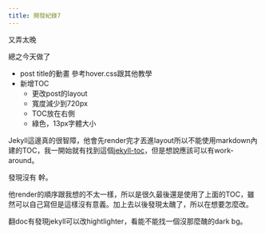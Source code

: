 ```yaml
---
title: 開發紀錄7
---
```


又弄太晚

總之今天做了
- post title的動畫 參考hover.css跟其他教學
- 新增TOC
	- 更改post的layout
	- 寬度減少到720px
	- TOC放在右側
	- 綠色，13px字體大小

Jekyll這邊真的很智障，他會先render完才丟進layout所以不能使用markdown內建的TOC，我一開始就有找到這個[jekyll-toc](https://github.com/jossets/jekyll-toc)，但是想說應該可以有work-around。

發現沒有 幹。

他render的順序跟我想的不太一樣，所以是很久最後還是使用了上面的TOC，雖然可以自己寫但是這樣沒有意義。加上去以後發現太醜了，所以在想要怎麼改。

翻doc有發現jekyll可以改hightlighter，看能不能找一個沒那麼醜的dark bg。